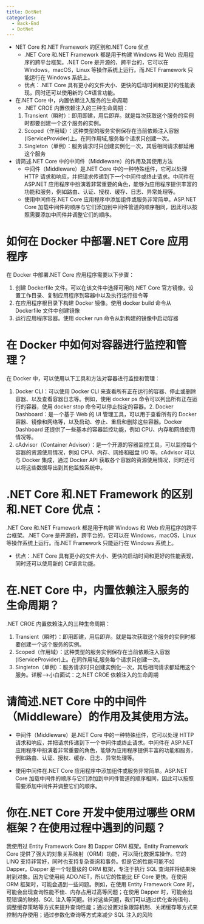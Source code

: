 ```yaml
---
title: DotNet
categories:
  - Back-End
  - DotNet
---
```


- NET Core 和.NET Framework 的区别和.NET Core 优点
  - .NET Core 和.NET Framework 都是用于构建 Windows 和 Web 应用程序的跨平台框架。.NET Core 是开源的，跨平台的，它可以在 Windows，macOS，Linux 等操作系统上运行。而.NET Framework 只能运行在 Windows 系统上。
  - 优点：.NET Core 具有更小的文件大小、更快的启动时间和更好的性能表现，同时还可以使用新的 C#语言功能。
- 在.NET Core 中，内置依赖注入服务的生命周期
  - .NET CROE 内置依赖注入的三种生命周期：
  1.  Transient（瞬时）：即用即建，用后即弃。就是每次获取这个服务的实例时都要创建一个这个服务的实例。
  2.  Scoped（作用域）：这种类型的服务实例保存在当前依赖注入容器(IServiceProvider)上。在同作用域,服务每个请求只创建一次。
  3.  Singleton（单例）：服务请求时只创建实例化一次，其后相同请求都延用这个服务
- 请简述.NET Core 中的中间件（Middleware）的作用及其使用方法
  - 中间件（Middleware）是.NET Core 中的一种特殊组件，它可以处理 HTTP 请求和响应，并把请求传递到下一个中间件或终止请求。中间件在 ASP.NET 应用程序中扮演着非常重要的角色，能够为应用程序提供丰富的功能和服务，例如路由、认证、授权、缓存、日志、异常处理等。
  - 使用中间件在.NET Core 应用程序中添加组件或服务非常简单。ASP.NET Core 加载中间件的顺序与它们添加到中间件管道的顺序相同，因此可以按照需要添加中间件并调整它们的顺序。

# 如何在 Docker 中部署.NET Core 应用程序

在 Docker 中部署.NET Core 应用程序需要以下步骤：

1. 创建 Dockerfile 文件。可以在该文件中选择可用的.NET Core 官方镜像，设置工作目录、复制应用程序到容器中以及执行运行指令等
2. 在应用程序根目录下构建 Docker 镜像。使用 docker build 命令从 Dockerfile 文件中创建镜像
3. 运行应用程序容器。使用 docker run 命令从新构建的镜像中启动容器

# 在 Docker 中如何对容器进行监控和管理？

在 Docker 中，可以使用以下工具和方法对容器进行监控和管理：

1. Docker CLI：可以使用 Docker CLI 来查看所有正在运行的容器、停止或删除容器、以及查看容器日志等。例如，使用 docker ps 命令可以列出所有正在运行的容器，使用 docker stop 命令可以停止指定的容器。2. Docker Dashboard：是一个基于 Web 的 UI 管理工具，可以用于查看所有的 Docker 容器、镜像和网络等，以及启动、停止、重启和删除这些容器。Docker Dashboard 还提供了一些基本的容器监控功能，例如 CPU、内存和网络使用情况等。
2. cAdvisor（Container Advisor）：是一个开源的容器监控工具，可以监控每个容器的资源使用情况，例如 CPU、内存、网络和磁盘 I/O 等。cAdvisor 可以与 Docker 集成，通过 Docker API 获取各个容器的资源使用情况，同时还可以将这些数据导出到其他监控系统中。

# .NET Core 和.NET Framework 的区别和.NET Core 优点：

.NET Core 和.NET Framework 都是用于构建 Windows 和 Web 应用程序的跨平台框架。.NET Core 是开源的，跨平台的，它可以在 Windows，macOS，Linux 等操作系统上运行。而.NET Framework 只能运行在 Windows 系统上。

- 优点：.NET Core 具有更小的文件大小、更快的启动时间和更好的性能表现，同时还可以使用新的 C#语言功能。

# 在.NET Core 中，内置依赖注入服务的生命周期？

.NET CROE 内置依赖注入的三种生命周期：

1. Transient（瞬时）：即用即建，用后即弃。就是每次获取这个服务的实例时都要创建一个这个服务的实例。
2. Scoped（作用域）：这种类型的服务实例保存在当前依赖注入容器(IServiceProvider)上。在同作用域,服务每个请求只创建一次。
3. Singleton（单例）：服务请求时只创建实例化一次，其后相同请求都延用这个服务。详解-->小白面试：之.NET CROE 依赖注入的生命周期

# 请简述.NET Core 中的中间件（Middleware）的作用及其使用方法。

- 中间件（Middleware）是.NET Core 中的一种特殊组件，它可以处理 HTTP 请求和响应，并把请求传递到下一个中间件或终止请求。中间件在 ASP.NET 应用程序中扮演着非常重要的角色，能够为应用程序提供丰富的功能和服务，例如路由、认证、授权、缓存、日志、异常处理等。

- 使用中间件在.NET Core 应用程序中添加组件或服务非常简单。ASP.NET Core 加载中间件的顺序与它们添加到中间件管道的顺序相同，因此可以按照需要添加中间件并调整它们的顺序。

# 你在.NET Core 开发中使用过哪些 ORM 框架？在使用过程中遇到的问题？

我使用过 Entity Framework Core 和 Dapper ORM 框架。Entity Framework Core 提供了强大的对象关系映射（ORM）功能，可以简化数据库操作。它的 LINQ 支持非常好，同时也支持复杂查询和事务。但是它的性能可能不如 Dapper。Dapper 是一个轻量级的 ORM 框架，专注于执行 SQL 查询并将结果映射到对象。因为它使用纯 ADO.NET，所以它的性能比 EF Core 更快。在使用 ORM 框架时，可能会遇到一些问题。例如，在使用 Entity Framework Core 时，可能会出现查询性能不佳、内存占用过高等问题；在使用 Dapper 时，可能会出现错误的映射、SQL 注入等问题。针对这些问题，我们可以通过优化查询语句、调整缓存策略等方式来提升查询性能；通过设置对象跟踪机制、关闭缓存等方式来控制内存使用；通过参数化查询等方式来减少 SQL 注入的风险
